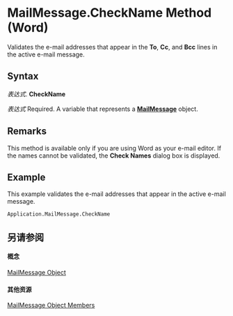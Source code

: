 
# MailMessage.CheckName Method (Word)

Validates the e-mail addresses that appear in the  **To**,  **Cc**, and  **Bcc** lines in the active e-mail message.


## Syntax

 _表达式_. **CheckName**

 _表达式_ Required. A variable that represents a **[MailMessage](d0109969-27f7-0180-c56d-5b49a3f0171b.md)** object.


## Remarks

This method is available only if you are using Word as your e-mail editor. If the names cannot be validated, the  **Check Names** dialog box is displayed.


## Example

This example validates the e-mail addresses that appear in the active e-mail message.


```
Application.MailMessage.CheckName
```


## 另请参阅


#### 概念


[MailMessage Object](d0109969-27f7-0180-c56d-5b49a3f0171b.md)
#### 其他资源


[MailMessage Object Members](http://msdn.microsoft.com/library/7e52ff10-90a9-5752-5adb-c70de2837165%28Office.15%29.aspx)
